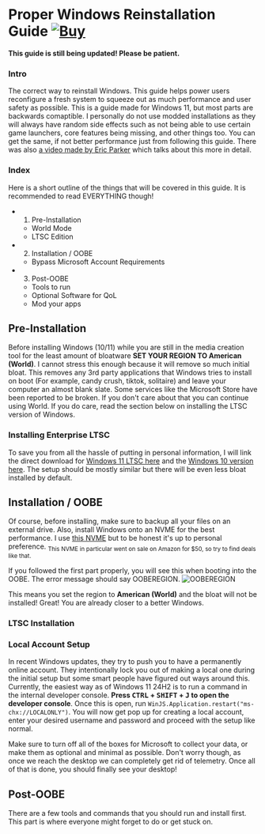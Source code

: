 # Proper Windows Reinstallation Guide <a href="https://ko-fi.com/byeoon">![Buy](https://img.shields.io/badge/Buy%20me%20a%20coffee!-byeoon-blue)</a>
**This guide is still being updated! Please be patient.**

### Intro
The correct way to reinstall Windows. This guide helps power users reconfigure a fresh system to squeeze out as much performance and user safety as possible. This is a guide made for Windows 11, but most parts are backwards comaptible. I personally do not use modded installations as they will always have random side effects such as not being able to use certain game launchers, core features being missing, and other things too. You can get the same, if not better performance just from following this guide. There was also [a video made by Eric Parker](https://www.youtube.com/watch?v=nyMHBKlNk9c&pp=ygUVZXJpYyBwYXJrZXIgbW9kZGVkIG9z) which talks about this more in detail.

### Index
Here is a short outline of the things that will be covered in this guide. It is recommended to read EVERYTHING though!
- 1. Pre-Installation
  - World Mode
  - LTSC Edition
- 2. Installation / OOBE
    - Bypass Microsoft Account Requirements
- 3. Post-OOBE
   - Tools to run
   - Optional Software for QoL
   - Mod your apps
 

## Pre-Installation
Before installing Windows (10/11) while you are still in the media creation tool for the least amount of bloatware **SET YOUR REGION TO American (World)**. I cannot stress this enough because it will remove so much initial bloat. This removes any 3rd party applications that Windows tries to install on boot (For example, candy crush, tiktok, solitaire) and leave your computer an almost blank slate. Some services like the Microsoft Store have been reported to be broken. If you don't care about that you can continue using World. If you do care, read the section below on installing the LTSC version of Windows.

### Installing Enterprise LTSC
To save you from all the hassle of putting in personal information, I will link the direct download for [Windows 11 LTSC here](https://drive.massgrave.dev/en-us_windows_11_iot_enterprise_ltsc_2024_x64_dvd_f6b14814.iso) and the [Windows 10 version here](https://drive.massgrave.dev/en-us_windows_10_iot_enterprise_ltsc_2021_x64_dvd_257ad90f.iso). The setup should be mostly similar but there will be even less bloat installed by default.

## Installation / OOBE
Of course, before installing, make sure to backup all your files on an external drive. Also, install Windows onto an NVME for the best performance. I use [this NVME](https://sabrent.com/products/sb-rocket-nvme4-1tb) but to be honest it's up to personal preference. <sub>This NVME in particular went on sale on Amazon for $50, so try to find deals like that.</sub>

If you followed the first part properly, you will see this when booting into the OOBE. The error message should say OOBEREGION. 
![OOBEREGION](https://github.com/user-attachments/assets/540035b5-ae64-4644-b8cb-650da28e7840)

This means you set the region to **American (World)** and the bloat will not be installed! Great! You are already closer to a better Windows.

### LTSC Installation


### Local Account Setup
In recent Windows updates, they try to push you to have a permanently online account. They intentionally lock you out of making a local one during the initial setup but some smart people have figured out ways around this. Currently, the easiest way as of Windows 11 24H2 is to run a command in the internal developer console. **Press <kbd>CTRL</kbd> + <kbd>SHIFT</kbd> + <kbd>J</kbd> to open the developer console**. Once this is open, run `WinJS.Application.restart("ms-chx://LOCALONLY")`. You will now get pop up for creating a local account, enter your desired username and password and proceed with the setup like normal. 

Make sure to turn off all of the boxes for Microsoft to collect your data, or make them as optional and minimal as possible. Don't worry though, as once we reach the desktop we can completely get rid of telemetry. Once all of that is done, you should finally see your desktop!

## Post-OOBE
There are a few tools and commands that you should run and install first. This part is where everyone might forget to do or get stuck on.

